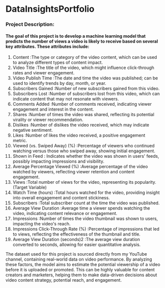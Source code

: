 # DataInsightsPortfolio
### **Project Description:**
#### The goal of this project is to develop a machine learning model that predicts the number of views a video is likely to receive based on several key attributes. These attributes include:


1. Content :The type or category of the video content, which can be used to analyze different types of content impact.
2. Video Title	:The title of the video, which might influence click-through rates and viewer engagement.
3. Video Publish Time :The date and time the video was published; can be used to identify trends by day, month, or year.
4. Subscribers Gained	:Number of new subscribers gained from this video.
5. Subscribers Lost	:Number of subscribers lost from this video, which can indicate content that may not resonate with viewers.
6. Comments Added	:Number of comments received, indicating viewer engagement and interest in the content.
7. Shares	:Number of times the video was shared, reflecting its potential virality or viewer recommendation.
8. Dislikes	:Number of dislikes the video received, which may indicate negative sentiment.
9. Likes	:Number of likes the video received, a positive engagement metric.
10. Viewed (vs. Swiped Away) (%)	:Percentage of viewers who continued watching versus those who swiped away, showing initial engagement.
11. Shown in Feed	: Indicates whether the video was shown in users' feeds, possibly impacting impressions and visibility.
12. Average Percentage Viewed (%)	:Average percentage of the video watched by viewers, reflecting viewer retention and content engagement.
13. Views	:Total number of views for the video, representing its popularity.(Target Variable)
14. Watch Time (hours)	:Total hours watched for the video, providing insight into overall engagement and content stickiness.
15. Subscribers	:Total subscriber count at the time the video was published.
16. Average View Duration	:Average time a viewer spends watching the video, indicating content relevance or engagement.
17. Impressions	:Number of times the video thumbnail was shown to users, impacting the video's reach.
18. Impressions Click-Through Rate (%)	:Percentage of impressions that led to views, reflecting the effectiveness of the thumbnail and title.
19. Average View Duration (seconds)2	:The average view duration converted to seconds, allowing for easier quantitative analysis.

The dataset used for this project is sourced directly from my YouTube channel, containing real-world data on video performance. By analyzing these factors, the model aims to estimate the potential viewership of a video before it is uploaded or promoted. This can be highly valuable for content creators and marketers, helping them to make data-driven decisions about video content strategy, potential reach, and engagement.
